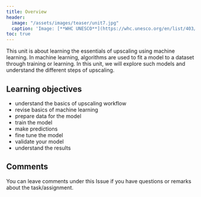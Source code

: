```yaml
---
title: Overview
header:
  image: "/assets/images/teaser/unit7.jpg"
  caption: 'Image: [**WHC UNESCO**](https://whc.unesco.org/en/list/403/){:target="_blank"}'
toc: true
---
```


This unit is about learning the essentials of upscaling using machine learning. In machine learning, algorithms are used to fit a model to a dataset through training or learning. 
In this unit, we will explore such models and understand the different steps of upscaling.

<!--more-->

## Learning objectives

* understand the basics of upscaling workflow
* revise basics of machine learning
* prepare data for the model
* train the model
* make predictions
* fine tune the model
* validate your model
* understand the results

## Comments

You can leave comments under this Issue if you have questions or remarks about the task/assignment. 

<script src="https://utteranc.es/client.js"
        repo="GeoMOER/moer-mpg-upscaling"
        issue-term="moer-mpg-upscaling-unit08-upscaling"
        theme="github-light"
        crossorigin="anonymous"
        async>
</script>